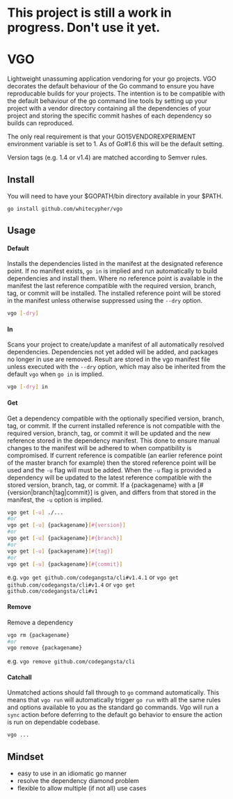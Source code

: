 This project is still a work in progress. Don't use it yet.
===========================================================

VGO
===

Lightweight unassuming application vendoring for your go projects. VGO decorates the default behaviour of the Go command to ensure you have reproducable builds for your projects. The intention is to be compatible with the default behaviour of the go command line tools by setting up your project with a vendor directory containing all the dependencies of your project and storing the specific commit hashes of each dependency so builds can reproduced.

The only real requirement is that your GO15VENDOREXPERIMENT environment variable is set to 1. As of Go#1.6 this will be the default setting.

Version tags (e.g. 1.4 or v1.4) are matched according to Semver rules.

Install
-------

You will need to have your $GOPATH/bin directory available in your $PATH.

```sh
go install github.com/whitecypher/vgo
```

Usage
-----

#### Default

Installs the dependencies listed in the manifest at the designated reference point. If no manifest exists, `go in` is implied and run automatically to build dependencies and install them. Where no reference point is available in the manifest the last reference compatible with the required version, branch, tag, or commit will be installed. The installed reference point will be stored in the manifest unless otherwise suppressed using the `--dry` option.

```sh
vgo [-dry]
```

#### In

Scans your project to create/update a manifest of all automatically resolved dependencies. Dependencies not yet added will be added, and packages no longer in use are removed. Result are stored in the vgo manifest file unless executed with the `--dry` option, which may also be inherited from the default `vgo` when `go in` is implied.

```sh
vgo [-dry] in
```

#### Get

Get a dependency compatible with the optionally specified version, branch, tag, or commit. If the current installed reference is not compatible with the required version, branch, tag, or commit it will be updated and the new reference stored in the dependency manifest. This done to ensure manual changes to the manifest will be adhered to when compatibility is compromised. If current reference is compatible (an earlier reference point of the master branch for example) then the stored reference point will be used and the `-u` flag will must be added. When the `-u` flag is provided a dependency will be updated to the latest reference compatible with the stored version, branch, tag, or commit. If a {packagename} with a [#{version|branch|tag|commit}] is given, and differs from that stored in the manifest, the `-u` option is implied.

```sh
vgo get [-u] ./...
#or
vgo get [-u] {packagename}[#{version}]
#or
vgo get [-u] {packagename}[#{branch}]
#or
vgo get [-u] {packagename}[#{tag}]
#or
vgo get [-u] {packagename}[#{commit}]
```

e.g. `vgo get github.com/codegangsta/cli#v1.4.1` or `vgo get github.com/codegangsta/cli#v1.4` or `vgo get github.com/codegangsta/cli#v1`

#### Remove

Remove a dependency

```sh
vgo rm {packagename}
#or
vgo remove {packagename}
```

e.g. `vgo remove github.com/codegangsta/cli`

#### Catchall

Unmatched actions should fall through to `go` command automatically. This means that `vgo run` will automatically trigger `go run` with all the same rules and options available to you as the standard go commands. Vgo will run a `sync` action before deferring to the default go behavior to ensure the action is run on dependable codebase.

```sh
vgo ...
```

Mindset
-------

-	easy to use in an idiomatic go manner
-	resolve the dependency diamond problem
-	flexible to allow multiple (if not all) use cases

